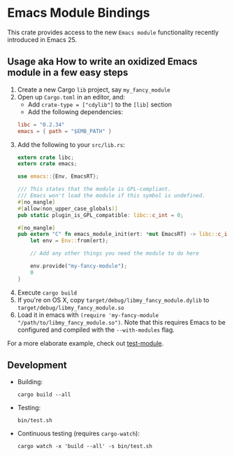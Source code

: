 Emacs Module Bindings
====

This crate provides access to the new `Emacs module` functionality recently
introduced in Emacs 25.

Usage aka How to write an oxidized Emacs module in a few easy steps
----
1. Create a new Cargo `lib` project, say `my_fancy_module`
2. Open up `Cargo.toml` in an editor, and:
   * Add `crate-type = ["cdylib"]` to the `[lib]` section
   * Add the following dependencies:
   ```` toml
   libc = "0.2.34"
   emacs = { path = "$EMB_PATH" }
   ````
3. Add the following to your `src/lib.rs`:
   ```` Rust
   extern crate libc;
   extern crate emacs;

   use emacs::{Env, EmacsRT};

   /// This states that the module is GPL-compliant.
   /// Emacs won't load the module if this symbol is undefined.
   #[no_mangle]
   #[allow(non_upper_case_globals)]
   pub static plugin_is_GPL_compatible: libc::c_int = 0;

   #[no_mangle]
   pub extern "C" fn emacs_module_init(ert: *mut EmacsRT) -> libc::c_int {
       let env = Env::from(ert);

       // Add any other things you need the module to do here

       env.provide("my-fancy-module");
       0
   }
   ````
4. Execute `cargo build`
5. If you're on OS X, copy `target/debug/libmy_fancy_module.dylib`
    to `target/debug/libmy_fancy_module.so`
6. Load it in emacs with `(require 'my-fancy-module "/path/to/libmy_fancy_module.so")`.
   Note that this requires Emacs to be configured and compiled with
   the `--with-modules` flag.

For a more elaborate example, check out [test-module](test-module).

Development
----
- Building:
    ````shell
    cargo build --all
    ````
- Testing:
    ````shell
    bin/test.sh
    ````
- Continuous testing (requires `cargo-watch`):
    ````shell
    cargo watch -x 'build --all' -s bin/test.sh
    ````
